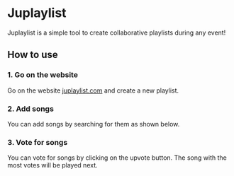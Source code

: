 # Juplaylist

Juplaylist is a simple tool to create collaborative playlists during any event!

## How to use

### 1. Go on the website

Go on the website [juplaylist.com](https://juplaylist.com) and create a new playlist.

### 2. Add songs

You can add songs by searching for them as shown below.

### 3. Vote for songs

You can vote for songs by clicking on the upvote button.
The song with the most votes will be played next.

